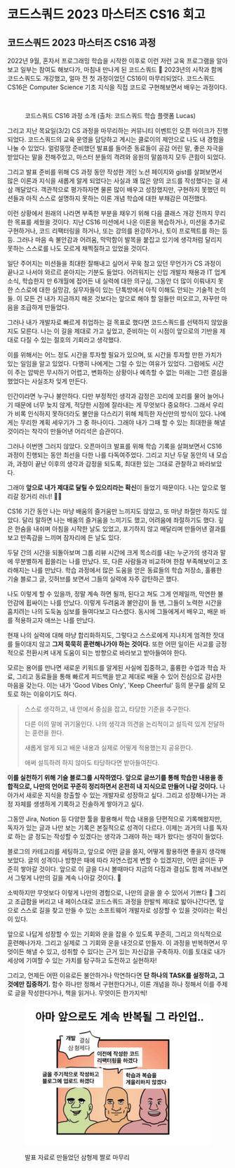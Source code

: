 # 코드스쿼드 2023 마스터즈 CS16 회고

## 코드스쿼드 2023 마스터즈 CS16 과정

2022년 9월, 혼자서 프로그래밍 학습을 시작한 이후로 이런 저런 교육 프로그램을 알아보고 일부는 참여도 해보다가, 마침내 만나게 된 코드스쿼드 💚 2023년의 시작과 함께 코드스쿼드도 개강했고, 얼마 전 첫 과정이었던 CS16이 마무리되었다. 코드스쿼드 CS16은 Computer Science 기초 지식을 직접 코드로 구현해보면서 배우는 과정이다.

<figure><img src="https://lh6.googleusercontent.com/Iwem0ihoZWwn_kCUBUYj5HNKfQtKrunDCnq5Kgy9IqH87SLxZSCgp9ZEBK_QJgN5oBe-zsJb8Jq-Y2on7Ee9dihz9BX2bSqZr7BnLISxxBsKnB9PZ43cYU6K59IaiwPDAokbAyUTPy8s08xGQx-luPMUsw=s2048" alt=""><figcaption><p>코드스쿼드 CS16 과정 소개 (출처: 코드스쿼드 학습 플랫폼 Lucas)</p></figcaption></figure>

그리고 지난 목요일(3/2) CS 과정을 마무리하는 커뮤니티 이벤트인 오픈 마이크가 진행되었다. 코드스쿼드의 교육 운영을 담당하고 계시는 클로이의 제안으로 나도 내 경험을 나눌 수 있었다. 얼렁뚱땅 준비했던 발표를 들어준 동료들이 공감 어린 말, 좋은 자극을 받았다는 말을 전해주었고, 마스터 분들의 격려와 응원의 말씀까지 모두 큰힘이 되었다.&#x20;

그리고 발표 준비를 위해 CS 과정 동안 작성한 개인 노션 페이지와 gist를 살펴보면서 많은 이론과 지식을 새롭게 알게 되었다는 사실과 꽤 많은 양의 코드를 작성했다는 걸 새삼 깨달았다. 객관적으로 평가하자면 물론 많이 배우고 성장했지만, 구현하지 못했던 미션들과 아직 스스로 설명하지 못하는 이론 개념 학습에 대한 부채감은 여전했다.



이런 상황에서 원래의 나라면 부족한 부분을 채우기 위해 다음 클래스 개강 전까지 무리한 목표를 세웠을 것이다. 지난 CS16 미션에서 나온 이론을 복습하거나, 미션을 추가로 구현하거나, 코드 리팩터링을 하거나, 또는 강의를 완강하거나, 토이 프로젝트를 하는 등등. 그러나 마음 속 불안감과 어려움, 막막함이 발목을 붙잡고 있기에 생각처럼 달리지 못하는 스스로를 나도 모르게 채찍질하고 있었을 것이다.

일단 주어지는 미션들을 최대한 잘해내고 싶어서 꾸욱 참고 있던 무언가가 CS 과정이 끝나고 나서야 와르르 쏟아지는 기분도 들었다. 어려워지는 신입 개발자 채용과 IT 업계 소식, 학습한지 만 6개월에 접어든 내 실력에 대한 의구심, 그동안 더 많이 이뤄내지 못한 스스로에 대한 실망감, 실무자들이 있는 단톡방에서 아직 이해도 안되는 기술적 논의들. 이 모든 건 내가 지금까지 해온 것보다는 앞으로 해야 할 일들만 떠오르고, 자꾸만 마음을 조급하게 만들었다.

그러나 내가 개발자로 빠르게 취업하는 걸 목표로 했다면 코드스쿼드를 선택하지 않았을지도 모른다. 나는 이 길을 제대로 가고 싶었고, 준비하는 이 시점이 앞으로의 기반을 제대로 다질 수 있는 절호의 기회라고 생각했다.&#x20;

이를 위해서는 어느 정도 시간을 투자할 필요가 있으며, 또 시간을 투자할 만한 가치가 있는 일임을 알고 있었다. 다행히 나에게는 그럴 수 있는 여유가 있었다. 그럼에도 시간이 주는 압박은 무시하기 어렵고, 변화하는 상황이나 예측할 수 없는 미래는 그런 결심을 했었다는 사실조차 잊게 만든다.



인간이라면 누구나 불안하다. 다만 부정적인 생각과 감정은 꼬리에 꼬리를 물어 늘어나기 때문에 너무 늦지 않게, 적당한 시점에 잘라내는 게 무엇보다 중요하다. 그래서 우리가 비록 인식하지 못하더라도 불안을 다스리기 위해 체득한 자신만의 방식이 있다. 나에게는 무리한 계획 세우기가 그 중 하나이다. 그래야 내가 그때 할 수 있는 최대한을 해낼 것이라는 착각이 만들어낸 어리석은 습관이다.

그러나 이번엔 그러지 않았다. 오픈마이크 발표를 위해 학습 기록을 살펴보면서 CS16 과정이 진행되는 동안 최선을 다한 나를 다독여주었다. 그리고 지난 두달 동안의 내 모습과, 과정이 끝난 이후의 생각과 감정을 되도록, 최대한 있는 그대로 관찰하고 바라보았다.&#x20;

그래야 **앞으로 내가 제대로 달릴 수 있으리라는 확신**이 들었기 때문이다. 나는 앞으로 멀리갈 장거리 러너! 🏃‍♀️



CS16 기간 동안 나는 마냥 배움의 즐거움만 느끼지도 않았고, 또 마냥 좌절만 하지도 않았다. 달리 말하면 나는 배움의 즐거움을 느끼기도 했고, 어려움에 좌절하기도 했다. 깊은 한숨을 내쉬며 아침을 시작한 날도 있었고, 포기하지 않고 매달리며 만들어낸 결과를 보고 만족감을 느끼며 잠자리에 든 날도 있다.

두달 간의 시간을 되돌아보며 그룹 리뷰 시간에 크게 목소리를 내는 누군가의 생각과 말에 무분별하게 휩쓸리는 나를 만났다. 또, 다른 사람들과 비교하며 한참 부족해보이고 초라해지는 나를 만났다. 학습 과정에서 많은 도움을 얻은 동료들의 학습 저장소, 훌륭한 기술 블로그 글, 깃허브를 보면서 그들의 실력에 자주 감탄하곤 했다.&#x20;

나도 이렇게 할 수 있을까, 정말 계속 하면 될까, 된다고 쳐도 그게 언제일까, 막연한 불안감에 휩싸이는 나를 만났다. 이렇게 두려움과 불안감이 들 땐, 그들이 노력한 시간을 훔치려는 나의 도둑놈 심보를 들여다보고 다스렸다. 동시에 그들에게서 배우고, 배운 바를 적용하고자 애쓰는 나를 만났다.&#x20;



현재 나의 실력에 대해 마냥 합리화하지도, 그렇다고 스스로에게 지나치게 엄격한 잣대를 들이대지 않고 **그저 묵묵히 훈련해나가야 하는 것이다.** 또한 어떤 일이든 사고를 긍정적으로 전환시켜 내게 도움이 되는 방향으로 바라보고 받아들여야 한다.&#x20;

모르는 용어를 만나면 새로운 키워드를 알게된 사실에 집중하고, 훌륭한 수업과 학습 자료, 그리고 동료들을 통해 빠르게 피드백을 받고 제대로 배울 수 있어 진심으로 감사한 마음을 갖는다. 이는 내가 'Good Vibes Only', 'Keep Cheerful' 등의 문구를 삶의 모토로 하는 이유이기도 하다.

> 스스로 생각하고, 내 안에서 중심을 잡고, 타당한 기준을 추구한다.&#x20;
>
> 다른 이의 말에 귀기울인다. 나의 생각과 의견을 논리적이고 설득력 있게 전달하는 훈련을 한다.
>
> 새롭게 알게 되고 배운 내용과 실제로 어떻게 적용했는지 공유한다.&#x20;
>
> 애써 설득하려 하지 않아도 타당하다면 받아들여진다.&#x20;



**이를 실천하기 위해 기술 블로그를 시작하였다. 앞으로 글쓰기를 통해 학습한 내용을 종합적으로, 나만의 언어로 꾸준히 정리하면서 온전히 내 지식으로 만들어 나갈 것이다.** 나아가서 새로운 지식을 창출할 수 있는 개발자로 성장하고 싶다. 그리고 성장해나가는 과정 자체를 생생하게 기록하고 진솔하게 쌓아가고 싶다.

그동안 Jira, Notion 등 다양한 툴을 활용해서 학습 내용을 단편적으로 기록해왔지만, 독자가 있는 글과 나만 보는 기록은 본질적으로 성격이 다르다. 이제는 과거의 나를 독자로 하는 글 정도는 작성할 수 있겠다는 생각과 그래야 하는 때가 왔다는 생각이 들었다.

블로그의 카테고리를 세팅하고, 앞으로 어떤 글을 쓸지, 어떻게 활용하면 좋을지 생각해보았다. 글의 성격이나 방향은 때에 따라 자연스럽게 변할 수 있겠지만, 어떤 글이든 꾸준히 쌓아갈 것이다. 앞으로 이 글을 다시 볼때마다 지금의 다짐과 결심도 함께 꺼내보면서 그렇게 나만의 길을 계속 나아갈 것이다. 👣



소박하지만 무엇보다 이렇게 나만의 경험으로, 나만의 글을 쓸 수 있어서 기쁘다 🥳 그리고 조급함을 버리고 내 페이스대로 코드스쿼드 과정을 한발씩 제대로 밟아나간다면, 앞으로 스스로 길을 찾고 만들 수 있는 소프트웨어 개발자로 성장할 수 있을 것이라는 확신이 있다.

앞으로 나답게 성장할 수 있는 기회와 운을 잡을 수 있도록 꾸준히, 그리고 의식적으로 훈련해나가자. 그리고 실제로 그 기회와 운을 내것으로 만들자. 이 과정을 반복하면서 무엇이든 해낼 수 있고, 성취할 수 있다는 근거 있는 자신감을 구축하자. 이를 토대로 내가 세상에 기여할 수 있는 가치를 탐구하고 도전하고 실현하자!



그리고, 언제든 어떤 이유로든 불안하거나 막연하다면 **단 하나의 TASK를 설정하고, 그것에만 집중하기.** 함수 하나만 정해서 구현한다거나, 이론 개념을 하나 정해서 이를 주제로 글을 작성한다거나, 책을 읽거나. 무엇이든 한가지씩!

<figure><img src="../../.gitbook/assets/image (1).png" alt=""><figcaption><p>발표 자료로 만들었던 삼형제 짤로 마무리</p></figcaption></figure>
